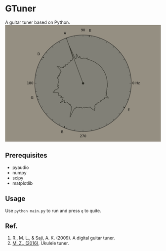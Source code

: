 # GTuner
A guitar tuner based on Python.
![](./GTuner.png)

## Prerequisites
- pyaudio
- numpy
- scipy
- matplotlib

## Usage
Use `python main.py` to run and press `q` to quite.

## Ref.

1. R., M. L., & Saji, A. K. (2009). A digital guitar tuner.
2. [M. Z., (2016)](https://mzucker.github.io/2016/08/07/ukulele-tuner.html), Ukulele tuner. 
